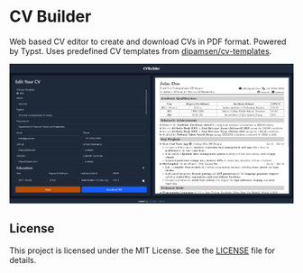 # CV Builder

Web based CV editor to create and download CVs in PDF format. Powered by Typst. Uses predefined CV templates from [dipamsen/cv-templates](https://github.com/dipamsen/cv-templates).

![screenshot of home page](./docs/screenshot-ff.png)

## License

This project is licensed under the MIT License. See the [LICENSE](LICENSE) file for details.
